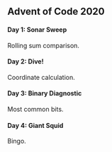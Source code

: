 ## Advent of Code 2020

#### Day 1: Sonar Sweep

Rolling sum comparison.

#### Day 2: Dive!

Coordinate calculation.

#### Day 3: Binary Diagnostic

Most common bits.

#### Day 4: Giant Squid

Bingo.